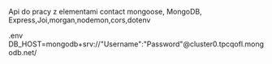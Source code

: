 Api do pracy z elementami contact
mongoose, MongoDB, Express,Joi,morgan,nodemon,cors,dotenv

.env
DB_HOST=mongodb+srv://"Username":"Password"@cluster0.tpcqofl.mongodb.net/
